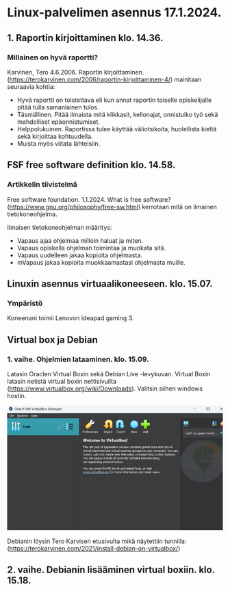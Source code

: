 # Linux-palvelimen asennus 17.1.2024.

## 1. Raportin kirjoittaminen klo. 14.36.

### Millainen on hyvä raportti?

Karvinen, Tero 4.6.2006. Raportin kirjoittaminen. (https://terokarvinen.com/2006/raportin-kirjoittaminen-4/) mainitaan seuraavia kohtia:

- Hyvä raportti on toistettava eli kun annat raportin toiselle opiskelijalle pitää tulla samanlainen tulos.
- Täsmällinen. Pitää ilmaista mitä klikkasit, kellonajat, onnistuiko työ sekä mahdolliset epäonnistumiset.
- Helppolukuinen. Raportissa tulee käyttää väliotsikoita, huolellista kieltä sekä kirjoittaa kohtuudella.
- Muista myös viitata lähteisiin. 

## FSF free software definition klo. 14.58.

### Artikkelin tiivistelmä

Free software foundation. 1.1.2024. What is free software? (https://www.gnu.org/philosophy/free-sw.html) kerrotaan mitä on ilmainen tietokoneohjelma.

 Ilmaisen tietokoneohjelman määritys:
 - Vapaus ajaa ohjelmaa milloin haluat ja miten.
 - Vapaus opiskella ohjelman toimintaa ja muokata sitä.
 - Vapaus uudelleen jakaa kopioita ohjelmasta.
 - mVapaus jakaa kopioita muokkaamastasi ohjelmasta muille.

## Linuxin asennus virtuaalikoneeseen. klo. 15.07.

### Ympäristö

Koneenani toimii Lenovon ideapad gaming 3.

## Virtual box ja Debian

### 1. vaihe. Ohjelmien lataaminen. klo. 15.09.

Latasin Oraclen Virtual Boxin sekä Debian Live -levykuvan.
Virtual Boxin latasin netistä virtual boxin nettisivuilta (https://www.virtualbox.org/wiki/Downloads). Valitsin siihen windows hostin.

![Virtual Box alkunäkymä](VirtualBox.png) 

Debianin löysin Tero Karvisen etusivulta mikä näytettiin tunnilla: (https://terokarvinen.com/2021/install-debian-on-virtualbox/) 

## 2. vaihe. Debianin lisääminen virtual boxiin. klo. 15.18.



